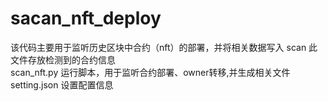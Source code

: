 # sacan_nft_deploy
该代码主要用于监听历史区块中合约（nft）的部署，并将相关数据写入
scan 此文件存放检测到的合约信息  
scan_nft.py 运行脚本，用于监听合约部署、owner转移,并生成相关文件  
setting.json 设置配置信息  

